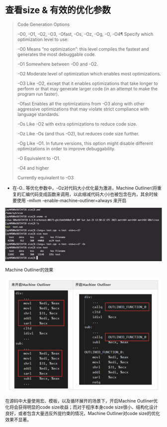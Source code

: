 # 查看size & 有效的优化参数

> Code Generation Options
> 
> -O0, -O1, -O2, -O3, -Ofast, -Os, -Oz, -Og, -O, -O4¶
> Specify which optimization level to use:
> 
> -O0 Means “no optimization”: this level compiles the fastest and generates the most debuggable code.
> 
> -O1 Somewhere between -O0 and -O2.
> 
> -O2 Moderate level of optimization which enables most optimizations.
> 
> -O3 Like -O2, except that it enables optimizations that take longer to perform or that may generate larger code (in an attempt to make the program run faster).
> 
> -Ofast Enables all the optimizations from -O3 along with other aggressive optimizations that may violate strict compliance with language standards.
> 
> -Os Like -O2 with extra optimizations to reduce code size.
> 
> -Oz Like -Os (and thus -O2), but reduces code size further.
> 
> -Og Like -O1. In future versions, this option might disable different optimizations in order to improve debuggability.
> 
> -O Equivalent to -O1.
> 
> -O4 and higher
> 
> Currently equivalent to -O3


* 在-O.. 等优化参数中，-Oz对代码大小优化最为激进，Machine Outliner(将重复的汇编代码变成函数来调用，以此缩减代码大小)也被包含在内，其余时候要使用 -mllvm -enable-machine-outliner=always 来开启



![](images/work-1.png)

Machine Outliner的效果

![](images/work-2.png)

在源码中大量使用宏、模板，以及循环展开的场景下，开启Machine Outliner优化将会获得明显的code size收益；而对于程序本身code size很小、结构化设计良好，或者包含大量违反外提约束的情况，Machine Outliner对code size的优化效果不显著。